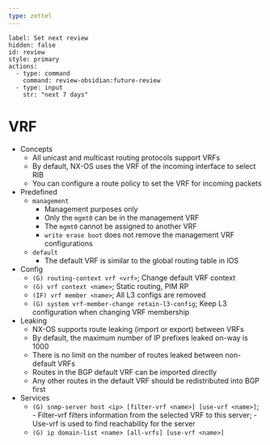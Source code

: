 ```yaml
---
type: zettel
---
```


```meta-bind-button
label: Set next review
hidden: false
id: review
style: primary
actions:
  - type: command
    command: review-obsidian:future-review
  - type: input
    str: "next 7 days"
```

# VRF

- Concepts
	- All unicast and multicast routing protocols support VRFs
	- By default, NX-OS uses the VRF of the incoming interface to select RIB
	- You can configure a route policy to set the VRF for incoming packets
- Predefined
	- `management`
		- Management purposes only
		- Only the `mgmt0` can be in the management VRF
		- The `mgmt0` cannot be assigned to another VRF
		- `write erase boot` does not remove the management VRF configurations
	- `default`
		- The default VRF is similar to the global routing table in IOS
- Config
	- `(G) routing-context vrf <vrf>`; Change default VRF context
	- `(G) vrf context <name>`; Static routing, PIM RP
	- `(IF) vrf member <name>`; All L3 configs are removed
	- `(G) system vrf-member-change retain-l3-config`; Keep L3 configuration when changing VRF membership
- Leaking
	- NX-OS supports route leaking (import or export) between VRFs
	- By default, the maximum number of IP prefixes leaked on-way is 1000
	- There is no limit on the number of routes leaked between non-default VRFs
	- Routes in the BGP default VRF can be imported directly
	- Any other routes in the default VRF should be redistributed into BGP first
- Services
	- `(G) snmp-server host <ip> [filter-vrf <name>] [use-vrf <name>]`; - Filter-vrf filters information from the selected VRF to this server; - Use-vrf is used to find reachability for the server
	- `(G) ip domain-list <name> [all-vrfs] [use-vrf <name>]`

